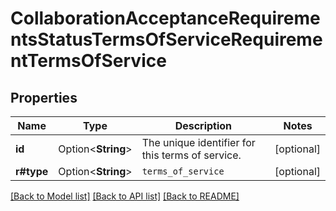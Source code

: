 # CollaborationAcceptanceRequirementsStatusTermsOfServiceRequirementTermsOfService

## Properties

Name | Type | Description | Notes
------------ | ------------- | ------------- | -------------
**id** | Option<**String**> | The unique identifier for this terms of service. | [optional]
**r#type** | Option<**String**> | `terms_of_service` | [optional]

[[Back to Model list]](../README.md#documentation-for-models) [[Back to API list]](../README.md#documentation-for-api-endpoints) [[Back to README]](../README.md)


